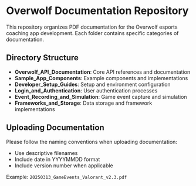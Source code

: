 # Overwolf Documentation Repository

This repository organizes PDF documentation for the Overwolf esports coaching app development. Each folder contains specific categories of documentation.

## Directory Structure

- **Overwolf_API_Documentation**: Core API references and documentation
- **Sample_App_Components**: Example components and implementations
- **Developer_Setup_Guides**: Setup and environment configuration
- **Login_and_Authentication**: User authentication processes
- **Event_Recording_and_Simulation**: Game event capture and simulation
- **Frameworks_and_Storage**: Data storage and framework implementations

## Uploading Documentation

Please follow the naming conventions when uploading documentation:
- Use descriptive filenames
- Include date in YYYYMMDD format
- Include version number when applicable

Example: `20250313_GameEvents_Valorant_v2.3.pdf`
